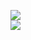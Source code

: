 [![](https://img.shields.io/badge/Made%20With-Github%20Spray-lightgrey.svg?style=for-the-badge&logo=github)](https://github.com/Annihil/github-spray#19745)  
[![](https://i.imgur.com/2DrTn0Z.gif)](https://github.com/Annihil/github-spray)